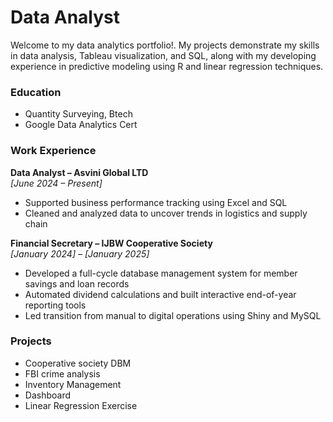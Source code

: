 # Data Analyst 

Welcome to my data analytics portfolio!. My projects demonstrate my skills in data analysis, Tableau visualization, and SQL, along with my developing experience in predictive modeling using R and linear regression techniques.

### Education 
- Quantity Surveying, Btech
- Google Data Analytics Cert

### Work Experience
**Data Analyst – Asvini Global LTD**  
  *[June 2024 – Present]*  
- Supported business performance tracking using Excel and SQL
- Cleaned and analyzed data to uncover trends in logistics and supply chain

**Financial Secretary – IJBW Cooperative Society**  
*[January 2024] – [January 2025]*  
- Developed a full-cycle database management system for member savings and loan records  
- Automated dividend calculations and built interactive end-of-year reporting tools  
- Led transition from manual to digital operations using Shiny and MySQL

### Projects
- Cooperative society DBM 
- FBI crime analysis
- Inventory Management
- Dashboard
- Linear Regression Exercise


